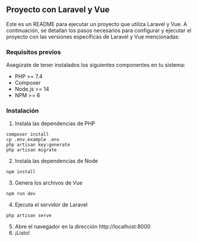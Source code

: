 ## Proyecto con Laravel y Vue
Este es un README para ejecutar un proyecto que utiliza Laravel y Vue. A continuación, se detallan los pasos necesarios para configurar y ejecutar el proyecto con las versiones específicas de Laravel y Vue mencionadas:

### Requisitos previos
Asegúrate de tener instalados los siguientes componentes en tu sistema:
- PHP >= 7.4
- Composer
- Node.js >= 14
- NPM >= 6


### Instalación

1. Instala las dependencias de PHP
```shell
composer install
cp .env.example .env
php artisan key:generate
php artisan migrate
```

2. Instala las dependencias de Node
```shell
npm install
```

3. Genera los archivos de Vue
```shell
npm run dev
```

4. Ejecuta el servidor de Laravel
```shell
php artisan serve
```

5. Abre el navegador en la dirección http://localhost:8000
6. ¡Listo!

